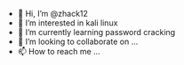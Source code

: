 - 👋 Hi, I’m @zhack12
- 👀 I’m interested in  kali linux
- 🌱 I’m currently learning  password cracking
- 💞️ I’m looking to collaborate on ...
- 📫 How to reach me ...

<!---
zhack12/zhack12 is a ✨ special ✨ repository because its `README.md` (this file) appears on your GitHub profile.
You can click the Preview link to take a look at your changes.
--->

